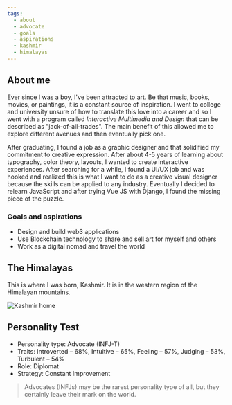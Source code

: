 ```yaml
---
tags:
  - about
  - advocate
  - goals
  - aspirations
  - kashmir
  - himalayas
---
```


## About me

Ever since I was a boy, I've been attracted to art.  Be that music, books, movies, or paintings, it is a constant source of inspiration.  I went to college and university
unsure of how to translate this love into a career and so I went with a program called *Interactive Multimedia and Design* that can be described as "jack-of-all-trades".  The main benefit of this allowed me to explore different avenues and then eventually pick one. 

After graduating, I found a job as a graphic designer and that solidified my commitment to creative expression.  After about 4-5 years of learning about typography, 
color theory, layouts, I wanted to create interactive experiences. After searching for a while, I found a UI/UX job and was hooked and realized this is what I want to do as a creative visual designer because the skills can be applied to any industry.  Eventually I decided to relearn JavaScript and after trying Vue JS with Django, I found the missing piece of the puzzle.

### Goals and aspirations
- Design and build web3 applications
- Use Blockchain technology to share and sell art for myself and others
- Work as a digital nomad and travel the world

## The Himalayas

This is where I was born, Kashmir.  It is in the western region of the Himalayan mountains.

![Kashmir home](/about/Kashmir1.jpg)

## Personality Test

- Personality type: Advocate (INFJ-T)
- Traits: Introverted – 68%, Intuitive – 65%, Feeling – 57%, Judging – 53%, Turbulent – 54%
- Role: Diplomat
- Strategy: Constant Improvement

>Advocates (INFJs) may be the rarest personality type of all, but they certainly leave their mark on the world.
